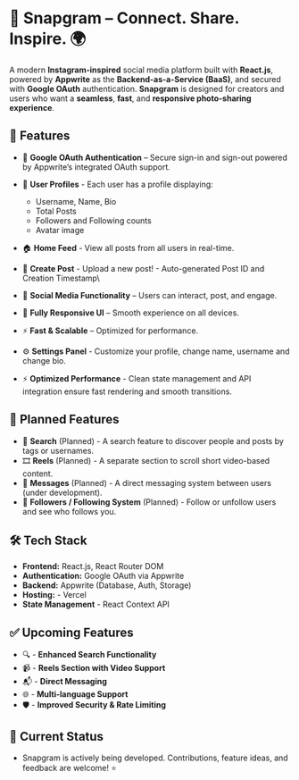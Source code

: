 # 📸 Snapgram – Connect. Share. Inspire. 🌍

A modern **Instagram-inspired** social media platform built with **React.js**, powered by **Appwrite** as the **Backend-as-a-Service (BaaS)**, and secured with **Google OAuth** authentication. **Snapgram** is designed for creators and users who want a **seamless**, **fast**, and **responsive photo-sharing experience**.

## 🚀 Features
- 🔐 **Google OAuth Authentication** – Secure sign-in and sign-out powered by Appwrite’s integrated OAuth support.

- 👤 **User Profiles** - Each user has a profile displaying:
    - Username, Name, Bio
    - Total Posts
    - Followers and Following counts
    - Avatar image

- 🏠 **Home Feed** - View all posts from all users in real-time.

- 📝 **Create Post** - Upload a new post! - Auto-generated Post ID and Creation Timestamp\

- 💬 **Social Media Functionality** – Users can interact, post, and engage.
- 📱 **Fully Responsive UI** – Smooth experience on all devices.
- ⚡ **Fast & Scalable** – Optimized for performance.
- ⚙️ **Settings Panel** - Customize your profile, change name, username and change bio.
- ⚡ **Optimized Performance** - Clean state management and API integration ensure fast rendering and smooth transitions.


## 🧠 Planned Features
- 🔎 **Search** (Planned) - A search feature to discover people and posts by tags or usernames.
- 🎞️ **Reels** (Planned) - A separate section to scroll short video-based content.
- 💬 **Messages** (Planned) - A direct messaging system between users (under development).
- 👥 **Followers / Following System** (Planned) - Follow or unfollow users and see who follows you.


## 🛠️ Tech Stack

- **Frontend:** React.js, React Router DOM
- **Authentication:** Google OAuth via Appwrite
- **Backend:** Appwrite (Database, Auth, Storage)
- **Hosting:** - Vercel
- **State Management** - React Context API
	

## ✅ Upcoming Features
- 🔍 - **Enhanced Search Functionality**
- 📹 - **Reels Section with Video Support**
- 📬 - **Direct Messaging**
- 🌐 - **Multi-language Support**
- 🛡️ - **Improved Security & Rate Limiting**

## 🚧 Current Status
- Snapgram is actively being developed. Contributions, feature ideas, and feedback are welcome! ⭐